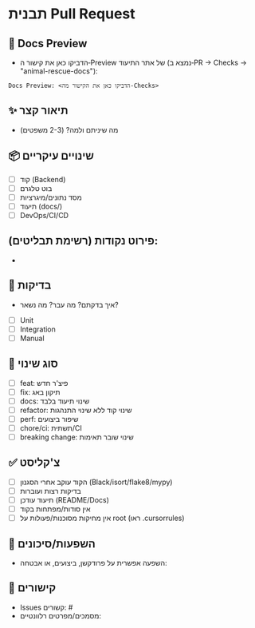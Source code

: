 # תבנית Pull Request

## 🔗 Docs Preview
- הדביקו כאן את קישור ה‑Preview של אתר התיעוד (נמצא ב‑PR → Checks → "animal-rescue-docs"):

```
Docs Preview: <הדביקו כאן את הקישור מה‑Checks>
```

## ✨ תיאור קצר
- מה שיניתם ולמה? (2-3 משפטים)

## 📦 שינויים עיקריים
- [ ] קוד (Backend)
- [ ] בוט טלגרם
- [ ] מסד נתונים/מיגרציות
- [ ] תיעוד (docs/)
- [ ] DevOps/CI/CD

פירוט נקודות (רשימת תבליטים):
- 
- 

## 🧪 בדיקות
- איך בדקתם? מה עבר? מה נשאר?
- [ ] Unit
- [ ] Integration
- [ ] Manual

## 📝 סוג שינוי
- [ ] feat: פיצ'ר חדש
- [ ] fix: תיקון באג
- [ ] docs: שינוי תיעוד בלבד
- [ ] refactor: שינוי קוד ללא שינוי התנהגות
- [ ] perf: שיפור ביצועים
- [ ] chore/ci: תשתית/CI
- [ ] breaking change: שינוי שובר תאימות

## ✅ צ'קליסט
- [ ] הקוד עוקב אחרי הסגנון (Black/isort/flake8/mypy)
- [ ] בדיקות רצות ועוברות
- [ ] תיעוד עודכן (README/Docs)
- [ ] אין סודות/מפתחות בקוד
- [ ] אין מחיקות מסוכנות/פעולות על root (ראו .cursorrules)

## 🧩 השפעות/סיכונים
- השפעה אפשרית על פרודקשן, ביצועים, או אבטחה:

## 🔗 קישורים
- Issues קשורים: #
- מסמכים/מפרטים רלוונטיים:
